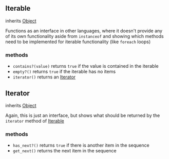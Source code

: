 ## Iterable
inherits [Object](object.md)

Functions as an interface in other languages, where it doesn't provide any of its own functionality aside from `instanceof` and showing which methods need to be implemented for iterable functionality (like `foreach` loops)

### methods
- `contains?(value)` returns `true` if the value is contained in the iterable
- `empty?()` returns `true` if the iterable has no items
- `iterator()` returns an [Iterator](#iterator)


## Iterator
inherits [Object](object.md)

Again, this is just an interface, but shows what should be returned by the `iterator` method of [Iterable](#iterable)

### methods
- `has_next?()` returns `true` if there is another item in the sequence
- `get_next()` returns the next item in the sequence
